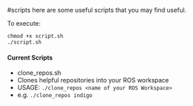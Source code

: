 #scripts
here are some useful scripts that you may find useful.

To execute:

```
chmod +x script.sh
./script.sh
```

#### Current Scripts
 - clone_repos.sh
  - Clones helpful repositories into your ROS workspace
  - USAGE: `./clone_repos <name of your ROS Workspace>`
  - e.g. `./clone_repos indigo`